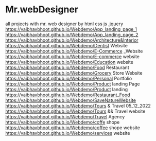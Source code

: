 # Mr.webDesigner
all projects with mr. web designer by html css js ,jquery
https://vaibhavbhoot.github.io/Webdemo/App_landing_page_1
https://vaibhavbhoot.github.io/Webdemo/App_landing_page_2
https://vaibhavbhoot.github.io/Webdemo/Architecture&Interior
https://vaibhavbhoot.github.io/Webdemo/Dentist Website
https://vaibhavbhoot.github.io/Webdemo/E-Commerce _Website
https://vaibhavbhoot.github.io/Webdemo/E-commerce website
https://vaibhavbhoot.github.io/Webdemo/Education website
https://vaibhavbhoot.github.io/Webdemo/Food Restaurant
https://vaibhavbhoot.github.io/Webdemo/Grocery Store Website
https://vaibhavbhoot.github.io/Webdemo/Personal Portfolio
https://vaibhavbhoot.github.io/Webdemo/Product landing Page
https://vaibhavbhoot.github.io/Webdemo/Product landing
https://vaibhavbhoot.github.io/Webdemo/Restaurant_Food
https://vaibhavbhoot.github.io/Webdemo/SaveNatureWebsite
https://vaibhavbhoot.github.io/Webdemo/Tours & Travel 05_12_2022
https://vaibhavbhoot.github.io/Webdemo/Tours && Travel website
https://vaibhavbhoot.github.io/Webdemo/Travel Agency
https://vaibhavbhoot.github.io/Webdemo/coffe shope
https://vaibhavbhoot.github.io/Webdemo/coffee shope website
https://vaibhavbhoot.github.io/Webdemo/services website
